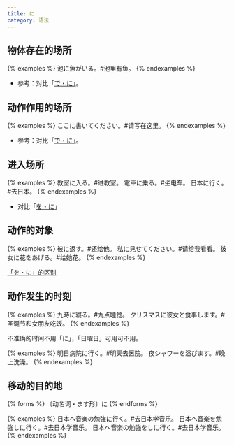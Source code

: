 ```yaml
---
title: に
category: 语法
---
```


## 物体存在的场所

{% examples %}
池に魚がいる。#池里有鱼。
{% endexamples %}

- 参考：对比「[で・に」](/grammar-diff/de-ni#事物的场所)。

## 动作作用的场所

{% examples %}
ここに書いてください。#请写在这里。
{% endexamples %}

- 参考：对比「[で・に」](/grammar-diff/de-ni#动作的场所)。

## 进入场所

{% examples %}
教室に入る。#进教室。
電車に乗る。#坐电车。
日本に行く。#去日本。
{% endexamples %}

- 对比「[を・に](/grammar-diff/wo-ni#场所)」

## 动作的对象

{% examples %}
彼に返す。#还给他。
私に見せてください。#请给我看看。
彼女に花をあげる。#给她花。
{% endexamples %}

[「を・に」的区别](/grammar-diff/wo-ni)

## 动作发生的时刻

{% examples %}
九時に寝る。#九点睡觉。
クリスマスに彼女と食事します。#圣诞节和女朋友吃饭。
{% endexamples %}

不准确的时间不用「に」，「日曜日」可用可不用。

{% examples %}
明日病院に行く。#明天去医院。
夜シャワーを浴びます。#晚上洗澡。
{% endexamples %}

## 移动的目的地

{% forms %}
〔动名词・ます形〕に
{% endforms %}

{% examples %}
日本へ音楽の勉強に行く。#去日本学音乐。
日本へ音楽を勉強しに行く。#去日本学音乐。
日本へ音楽の勉強をしに行く。#去日本学音乐。
{% endexamples %}
